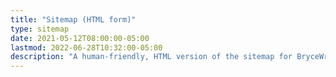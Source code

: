 ```yaml
---
title: "Sitemap (HTML form)"
type: sitemap
date: 2021-05-12T08:00:00-05:00
lastmod: 2022-06-28T10:32:00-05:00
description: "A human-friendly, HTML version of the sitemap for BryceWray.com"
---
```

